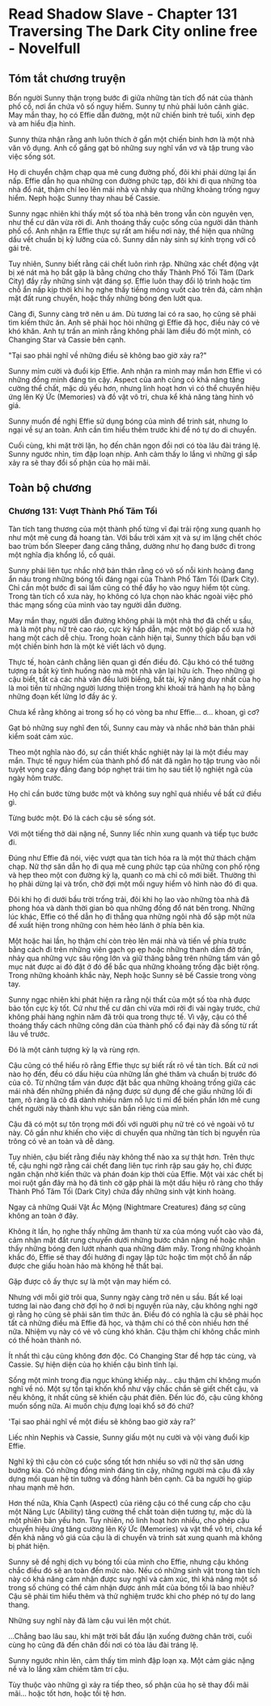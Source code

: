 # Read Shadow Slave - Chapter 131 Traversing The Dark City online free - Novelfull

## Tóm tắt chương truyện

Bốn người Sunny thận trọng bước đi giữa những tàn tích đổ nát của thành phố cổ, nơi ẩn chứa vô số nguy hiểm. Sunny tự nhủ phải luôn cảnh giác. May mắn thay, họ có Effie dẫn đường, một nữ chiến binh trẻ tuổi, xinh đẹp và am hiểu địa hình.

Sunny thừa nhận rằng anh luôn thích ở gần một chiến binh hơn là một nhà văn vô dụng. Anh cố gắng gạt bỏ những suy nghĩ vẩn vơ và tập trung vào việc sống sót.

Họ di chuyển chậm chạp qua mê cung đường phố, đôi khi phải dừng lại ẩn nấp. Effie dẫn họ qua những con đường phức tạp, đôi khi đi qua những tòa nhà đổ nát, thậm chí leo lên mái nhà và nhảy qua những khoảng trống nguy hiểm. Neph hoặc Sunny thay nhau bế Cassie.

Sunny ngạc nhiên khi thấy một số tòa nhà bên trong vẫn còn nguyên vẹn, như thể cư dân vừa rời đi. Anh thoáng thấy cuộc sống của người dân thành phố cổ. Anh nhận ra Effie thực sự rất am hiểu nơi này, thể hiện qua những dấu vết chuẩn bị kỹ lưỡng của cô. Sunny dần nảy sinh sự kính trọng với cô gái trẻ.

Tuy nhiên, Sunny biết rằng cái chết luôn rình rập. Những xác chết động vật bị xé nát mà họ bắt gặp là bằng chứng cho thấy Thành Phố Tối Tăm (Dark City) đầy rẫy những sinh vật đáng sợ. Effie luôn thay đổi lộ trình hoặc tìm chỗ ẩn nấp kịp thời khi họ nghe thấy tiếng móng vuốt cào trên đá, cảm nhận mặt đất rung chuyển, hoặc thấy những bóng đen lướt qua.

Càng đi, Sunny càng trở nên u ám. Dù tương lai có ra sao, họ cũng sẽ phải tìm kiếm thức ăn. Anh sẽ phải học hỏi những gì Effie đã học, điều này có vẻ khó khăn. Anh tự trấn an mình rằng không phải làm điều đó một mình, có Changing Star và Cassie bên cạnh.

"Tại sao phải nghĩ về những điều sẽ không bao giờ xảy ra?"

Sunny mỉm cười và đuổi kịp Effie. Anh nhận ra mình may mắn hơn Effie vì có những đồng minh đáng tin cậy. Aspect của anh cũng có khả năng tăng cường thể chất, mặc dù yếu hơn, nhưng linh hoạt hơn vì có thể chuyển hiệu ứng lên Ký Ức (Memories) và đồ vật vô tri, chưa kể khả năng tàng hình vô giá.

Sunny muốn đề nghị Effie sử dụng bóng của mình để trinh sát, nhưng lo ngại về sự an toàn. Anh cần tìm hiểu thêm trước khi để nó tự do di chuyển.

Cuối cùng, khi mặt trời lặn, họ đến chân ngọn đồi nơi có tòa lâu đài tráng lệ. Sunny ngước nhìn, tim đập loạn nhịp. Anh cảm thấy lo lắng vì những gì sắp xảy ra sẽ thay đổi số phận của họ mãi mãi.

## Toàn bộ chương

### Chương 131: Vượt Thành Phố Tăm Tối

Tàn tích tang thương của một thành phố từng vĩ đại trải rộng xung quanh họ như một mê cung đá hoang tàn. Với bầu trời xám xịt và sự im lặng chết chóc bao trùm bốn Sleeper đang căng thẳng, dường như họ đang bước đi trong một nghĩa địa khổng lồ, cổ quái.

Sunny phải liên tục nhắc nhở bản thân rằng có vô số nỗi kinh hoàng đang ẩn náu trong những bóng tối đáng ngại của Thành Phố Tăm Tối (Dark City). Chỉ cần một bước đi sai lầm cũng có thể đẩy họ vào nguy hiểm tột cùng. Trong tàn tích cổ xưa này, họ không có lựa chọn nào khác ngoài việc phó thác mạng sống của mình vào tay người dẫn đường.

May mắn thay, người dẫn đường không phải là một nhà thơ đã chết u sầu, mà là một phụ nữ trẻ cao ráo, cực kỳ hấp dẫn, mặc một bộ giáp cổ xưa hở hang một cách dễ chịu. Trong hoàn cảnh hiện tại, Sunny thích bầu bạn với một chiến binh hơn là một kẻ viết lách vô dụng.

Thực tế, hoàn cảnh chẳng liên quan gì đến điều đó. Cậu khó có thể tưởng tượng ra bất kỳ tình huống nào mà một nhà văn lại hữu ích. Theo những gì cậu biết, tất cả các nhà văn đều lười biếng, bất tài, kỹ năng duy nhất của họ là moi tiền từ những người lương thiện trong khi khoái trá hành hạ họ bằng những đoạn kết lửng lơ đầy ác ý.

Chưa kể rằng không ai trong số họ có vòng ba như Effie… ơ… khoan, gì cơ?

Gạt bỏ những suy nghĩ đen tối, Sunny cau mày và nhắc nhở bản thân phải kiểm soát cảm xúc.

Theo một nghĩa nào đó, sự cần thiết khắc nghiệt này lại là một điều may mắn. Thực tế nguy hiểm của thành phố đổ nát đã ngăn họ tập trung vào nỗi tuyệt vọng cay đắng đang bóp nghẹt trái tim họ sau tiết lộ nghiệt ngã của ngày hôm trước.

Họ chỉ cần bước từng bước một và không suy nghĩ quá nhiều về bất cứ điều gì.

Từng bước một. Đó là cách cậu sẽ sống sót.

Với một tiếng thở dài nặng nề, Sunny liếc nhìn xung quanh và tiếp tục bước đi.

Đúng như Effie đã nói, việc vượt qua tàn tích hóa ra là một thử thách chậm chạp. Nữ thợ săn dẫn họ đi qua mê cung phức tạp của những con phố rộng và hẹp theo một con đường kỳ lạ, quanh co mà chỉ cô mới biết. Thường thì họ phải dừng lại và trốn, chờ đợi một mối nguy hiểm vô hình nào đó đi qua.

Đôi khi họ đi dưới bầu trời trống trải, đôi khi họ lao vào những tòa nhà đã phong hóa và dành thời gian bò qua những đống đổ nát bên trong. Những lúc khác, Effie có thể dẫn họ đi thẳng qua những ngôi nhà đổ sập một nửa để xuất hiện trong những con hẻm hẻo lánh ở phía bên kia.

Một hoặc hai lần, họ thậm chí còn trèo lên mái nhà và tiến về phía trước bằng cách đi trên những viên gạch ọp ẹp hoặc những thanh dầm đỡ trần, nhảy qua những vực sâu rộng lớn và giữ thăng bằng trên những tấm ván gỗ mục nát được ai đó đặt ở đó để bắc qua những khoảng trống đặc biệt rộng. Trong những khoảnh khắc này, Neph hoặc Sunny sẽ bế Cassie trong vòng tay.

Sunny ngạc nhiên khi phát hiện ra rằng nội thất của một số tòa nhà được bảo tồn cực kỳ tốt. Cứ như thể cư dân chỉ vừa mới rời đi vài ngày trước, chứ không phải hàng nghìn năm đã trôi qua trong thực tế. Vì vậy, cậu có thể thoáng thấy cách những công dân của thành phố cổ đại này đã sống từ rất lâu về trước.

Đó là một cảnh tượng kỳ lạ và rùng rợn.

Cậu cũng có thể hiểu rõ rằng Effie thực sự biết rất rõ về tàn tích. Bất cứ nơi nào họ đến, đều có dấu hiệu của những lần ghé thăm và chuẩn bị trước đó của cô. Từ những tấm ván được đặt bắc qua những khoảng trống giữa các mái nhà đến những phiến đá nặng được sử dụng để che giấu những lối đi tạm, rõ ràng là cô đã dành nhiều năm nỗ lực tỉ mỉ để biến phần lớn mê cung chết người này thành khu vực săn bắn riêng của mình.

Cậu đã có một sự tôn trọng mới đối với người phụ nữ trẻ có vẻ ngoài vô tư này. Cô gần như khiến cho việc di chuyển qua những tàn tích bị nguyền rủa trông có vẻ an toàn và dễ dàng.

Tuy nhiên, cậu biết rằng điều này không thể nào xa sự thật hơn. Trên thực tế, cậu nghi ngờ rằng cái chết đang liên tục rình rập sau gáy họ, chỉ được ngăn chặn nhờ kiến thức và phán đoán kịp thời của Effie. Một vài xác chết bị moi ruột gần đây mà họ đã tình cờ gặp phải là một dấu hiệu rõ ràng cho thấy Thành Phố Tăm Tối (Dark City) chứa đầy những sinh vật kinh hoàng.

Ngay cả những Quái Vật Ác Mộng (Nightmare Creatures) đáng sợ cũng không an toàn ở đây.

Không ít lần, họ nghe thấy những âm thanh từ xa của móng vuốt cào vào đá, cảm nhận mặt đất rung chuyển dưới những bước chân nặng nề hoặc nhận thấy những bóng đen lướt nhanh qua những đám mây. Trong những khoảnh khắc đó, Effie sẽ thay đổi hướng đi ngay lập tức hoặc tìm một chỗ ẩn nấp được che giấu hoàn hảo mà không hề thất bại.

Gặp được cô ấy thực sự là một vận may hiếm có.

Nhưng với mỗi giờ trôi qua, Sunny ngày càng trở nên u sầu. Bất kể loại tương lai nào đang chờ đợi họ ở nơi bị nguyền rủa này, cậu không nghi ngờ gì rằng họ cũng sẽ phải săn tìm thức ăn. Điều đó có nghĩa là cậu sẽ phải học tất cả những điều mà Effie đã học, và thậm chí có thể còn nhiều hơn thế nữa. Nhiệm vụ này có vẻ vô cùng khó khăn. Cậu thậm chí không chắc mình có thể hoàn thành nó.

Ít nhất thì cậu cũng không đơn độc. Có Changing Star để hợp tác cùng, và Cassie. Sự hiện diện của họ khiến cậu bình tĩnh lại.

Sống một mình trong địa ngục khủng khiếp này… cậu thậm chí không muốn nghĩ về nó. Một sự tồn tại khốn khổ như vậy chắc chắn sẽ giết chết cậu, và nếu không, ít nhất cũng sẽ khiến cậu phát điên. Đến lúc đó, cậu cũng không muốn sống nữa. Ai muốn chịu đựng loại khổ sở đó chứ?

'Tại sao phải nghĩ về một điều sẽ không bao giờ xảy ra?'

Liếc nhìn Nephis và Cassie, Sunny giấu một nụ cười và vội vàng đuổi kịp Effie.

Nghĩ kỹ thì cậu còn có cuộc sống tốt hơn nhiều so với nữ thợ săn ương bướng kia. Có những đồng minh đáng tin cậy, những người mà cậu đã xây dựng mối quan hệ tin tưởng và đồng hành bên cạnh. Cả ba người họ giúp nhau mạnh mẽ hơn.

Hơn thế nữa, Khía Cạnh (Aspect) của riêng cậu có thể cung cấp cho cậu một Năng Lực (Ability) tăng cường thể chất toàn diện tương tự, mặc dù là một phiên bản yếu hơn. Tuy nhiên, nó linh hoạt hơn nhiều, cho phép cậu chuyển hiệu ứng tăng cường lên Ký Ức (Memories) và vật thể vô tri, chưa kể đến khả năng vô giá của cậu là di chuyển và trinh sát xung quanh mà không bị phát hiện.

Sunny sẽ đề nghị dịch vụ bóng tối của mình cho Effie, nhưng cậu không chắc điều đó sẽ an toàn đến mức nào. Nếu có những sinh vật trong tàn tích này có khả năng cảm nhận được suy nghĩ và cảm xúc, thì khả năng một số trong số chúng có thể cảm nhận được ánh mắt của bóng tối là bao nhiêu? Cậu sẽ phải tìm hiểu thêm và thử nghiệm trước khi cho phép nó tự do lang thang.

Những suy nghĩ này đã làm cậu vui lên một chút.

…Chẳng bao lâu sau, khi mặt trời bắt đầu lặn xuống đường chân trời, cuối cùng họ cũng đã đến chân đồi nơi có tòa lâu đài tráng lệ.

Sunny ngước nhìn lên, cảm thấy tim mình đập loạn xạ. Một cảm giác nặng nề và lo lắng xâm chiếm tâm trí cậu.

Tùy thuộc vào những gì xảy ra tiếp theo, số phận của họ sẽ thay đổi mãi mãi… hoặc tốt hơn, hoặc tồi tệ hơn.